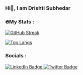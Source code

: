 ### Hi👋, I am Drishti Subhedar

### 🔥My Stats :
[![GitHub Streak](http://github-readme-streak-stats.herokuapp.com?user=drishtisubhedar&theme=dark&background=000000)](https://git.io/streak-stats)

[![Top Langs](https://github-readme-stats.vercel.app/api/top-langs/?username=drishtisubhedar&layout=compact&theme=vision-friendly-dark)](https://github.com/anuraghazra/github-readme-stats)

### Socials :
  <div id="badges">
  <a href="https://www.linkedin.com/in/drishti-subhedar-a364b8241/">
    <img src="https://img.shields.io/badge/LinkedIn-blue?style=for-the-badge&logo=linkedin&logoColor=white" alt="LinkedIn Badge"/>
  </a>
  <a href="https://twitter.com/DrishtiSubhedar">
    <img src="https://img.shields.io/badge/Twitter-blue?style=for-the-badge&logo=twitter&logoColor=white" alt="Twitter Badge"/>
  </a>
</div>
<!--
**drishtisubhedar/drishtisubhedar** is a ✨ _special_ ✨ repository because its `README.md` (this file) appears on your GitHub profile.

Here are some ideas to get you started:

- 🔭 I’m currently working on ...
- 🌱 I’m currently learning ...
- 👯 I’m looking to collaborate on ...
- 🤔 I’m looking for help with ...
- 💬 Ask me about ...
- 📫 How to reach me: ...
- 😄 Pronouns: ...
- ⚡ Fun fact: ...
-->
